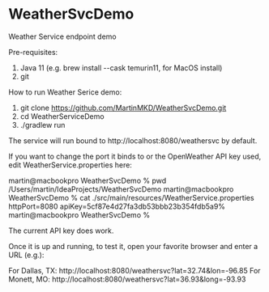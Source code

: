 # WeatherSvcDemo
Weather Service endpoint demo

Pre-requisites:

1) Java 11 (e.g. brew install --cask temurin11, for MacOS install)
2) git

How to run Weather Serice demo:

1) git clone https://github.com/MartinMKD/WeatherSvcDemo.git
2) cd WeatherServiceDemo
3) ./gradlew run

The service will run bound to http://localhost:8080/weathersvc by default.

If you want to change the port it binds to or the OpenWeather API key used, edit WeatherService.properties here:

martin@macbookpro WeatherSvcDemo % pwd
/Users/martin/IdeaProjects/WeatherSvcDemo
martin@macbookpro WeatherSvcDemo % cat ./src/main/resources/WeatherService.properties
httpPort=8080
apiKey=5cf87e4d27fa3db53bbb23b354fdb5a9%
martin@macbookpro WeatherSvcDemo %

The current API key does work.

Once it is up and running, to test it, open your favorite browser and enter a URL (e.g.):

For Dallas, TX: http://localhost:8080/weathersvc?lat=32.74&lon=-96.85
For Monett, MO: http://localhost:8080/weathersvc?lat=36.93&long=-93.93

